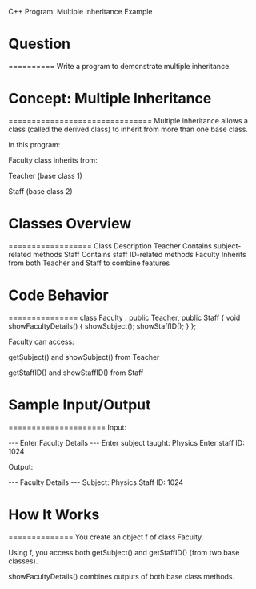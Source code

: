 C++ Program: Multiple Inheritance Example

# Question
==========
Write a program to demonstrate multiple inheritance.



# Concept: Multiple Inheritance
===============================
Multiple inheritance allows a class (called the derived class) to inherit from more than one base class.

In this program:

Faculty class inherits from:

Teacher (base class 1)

Staff (base class 2)



# Classes Overview
==================
Class	Description
Teacher	Contains subject-related methods
Staff	Contains staff ID-related methods
Faculty	Inherits from both Teacher and Staff to combine features



# Code Behavior
===============
class Faculty : public Teacher, public Staff {
    void showFacultyDetails() {
        showSubject();
        showStaffID();
    }
};

Faculty can access:

getSubject() and showSubject() from Teacher

getStaffID() and showStaffID() from Staff



# Sample Input/Output
=====================
Input:

--- Enter Faculty Details ---
Enter subject taught: Physics
Enter staff ID: 1024

Output:

--- Faculty Details ---
Subject: Physics
Staff ID: 1024



# How It Works
==============
You create an object f of class Faculty.

Using f, you access both getSubject() and getStaffID() (from two base classes).

showFacultyDetails() combines outputs of both base class methods.